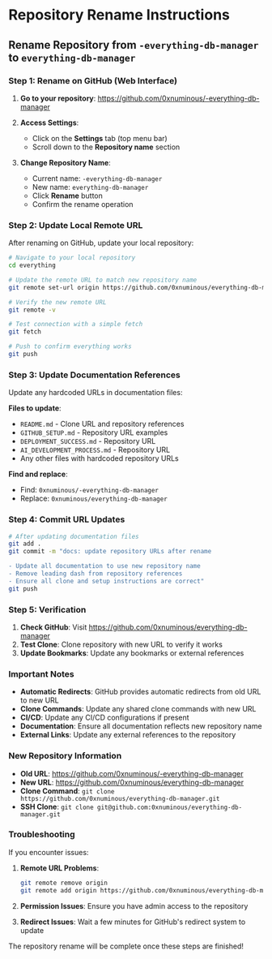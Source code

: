 # Repository Rename Instructions

## Rename Repository from `-everything-db-manager` to `everything-db-manager`

### Step 1: Rename on GitHub (Web Interface)

1. **Go to your repository**: https://github.com/0xnuminous/-everything-db-manager

2. **Access Settings**:
   - Click on the **Settings** tab (top menu bar)
   - Scroll down to the **Repository name** section

3. **Change Repository Name**:
   - Current name: `-everything-db-manager`
   - New name: `everything-db-manager`
   - Click **Rename** button
   - Confirm the rename operation

### Step 2: Update Local Remote URL

After renaming on GitHub, update your local repository:

```bash
# Navigate to your local repository
cd everything

# Update the remote URL to match new repository name
git remote set-url origin https://github.com/0xnuminous/everything-db-manager.git

# Verify the new remote URL
git remote -v

# Test connection with a simple fetch
git fetch

# Push to confirm everything works
git push
```

### Step 3: Update Documentation References

Update any hardcoded URLs in documentation files:

**Files to update**:
- `README.md` - Clone URL and repository references
- `GITHUB_SETUP.md` - Repository URL examples
- `DEPLOYMENT_SUCCESS.md` - Repository URL
- `AI_DEVELOPMENT_PROCESS.md` - Repository URL
- Any other files with hardcoded repository URLs

**Find and replace**:
- Find: `0xnuminous/-everything-db-manager`
- Replace: `0xnuminous/everything-db-manager`

### Step 4: Commit URL Updates

```bash
# After updating documentation files
git add .
git commit -m "docs: update repository URLs after rename

- Update all documentation to use new repository name
- Remove leading dash from repository references
- Ensure all clone and setup instructions are correct"
git push
```

### Step 5: Verification

1. **Check GitHub**: Visit https://github.com/0xnuminous/everything-db-manager
2. **Test Clone**: Clone repository with new URL to verify it works
3. **Update Bookmarks**: Update any bookmarks or external references

### Important Notes

- **Automatic Redirects**: GitHub provides automatic redirects from old URL to new URL
- **Clone Commands**: Update any shared clone commands with new URL
- **CI/CD**: Update any CI/CD configurations if present
- **Documentation**: Ensure all documentation reflects new repository name
- **External Links**: Update any external references to the repository

### New Repository Information

- **Old URL**: https://github.com/0xnuminous/-everything-db-manager
- **New URL**: https://github.com/0xnuminous/everything-db-manager
- **Clone Command**: `git clone https://github.com/0xnuminous/everything-db-manager.git`
- **SSH Clone**: `git clone git@github.com:0xnuminous/everything-db-manager.git`

### Troubleshooting

If you encounter issues:

1. **Remote URL Problems**:
   ```bash
   git remote remove origin
   git remote add origin https://github.com/0xnuminous/everything-db-manager.git
   ```

2. **Permission Issues**: Ensure you have admin access to the repository

3. **Redirect Issues**: Wait a few minutes for GitHub's redirect system to update

The repository rename will be complete once these steps are finished!